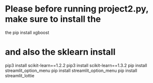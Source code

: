 # Please before running project2.py, make sure to install the
 the pip install xgboost

 
# and also the sklearn install 
pip3 install scikit-learn==1.2.2
pip3 install scikit-learn==1.3.2
pip install streamlit_option_menu
pip install streamlit_option_menu
pip install streamlit_lottie
